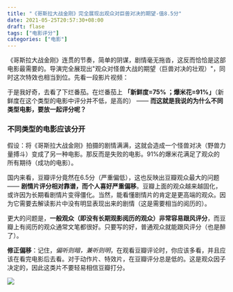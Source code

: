 ```yaml
---
title: "《哥斯拉大战金刚》完全展现出观众对巨兽对决的期望-值8.5分"
date: 2021-05-25T20:57:30+08:00
draft: flase
tags: ["电影评分"]
categories: ["电影"]
---
```


《哥斯拉大战金刚》连贯的节奏，简单的阴谋，剧情毫无拖沓，这反而恰恰是这部电影最需要的。导演完全展现出"观众对怪兽大战的期望（巨兽对决的壮观）"，同时这次特效也相当到位。先看一段影片视频：

于是我好奇，去看了下烂番茄。在烂番茄上 **「新鲜度=75% ；爆米花=91%」**（新鲜度在这个类型的电影中评分并不低，是高的） —— **而这就是我说的为什么不同类型电影，要放一起评分呢？**

### 不同类型的电影应该分开

假设：将《哥斯拉大战金刚》拍摄的剧情满满，这就会造成一个怪兽对决（野兽力量搏斗）变成了另一种电影。那反而是失败的电影。91%的爆米花满足了观众的所有期待（成功的电影）。

国内来看，豆瓣评分竟然在6.5分（严重偏低），这也反映出豆瓣观众最大的问题 —— **剧情片评分相对靠谱，而个人喜好严重偏移**。豆瓣上面的观众越来越固化，或许因为长期看剧情片变得僵化。当然，能看懂剧情片的肯定是更高端的观众。因为它需要去解读影片中没有明显表现出来的剧情（这是需要相当的阅历的）。

更大的问题是，**一般观众（即没有长期观影阅历的观众）非常容易跟风评分**，而豆瓣上有阅历的观众通常文笔都很好。只要写的好，普通观众就能跟风评分（也是醉了）。

**修正偏移**：记住，*偏听则暗，兼听则明*，在观看豆瓣评论时，你应该多看，并且应该在看完电影后去看。对于动作片、特效片，在豆瓣评分总是低的。这是观众因子决定的，因此这类片不要轻易相信豆瓣打分。

![](https://gitee.com/nanjishen/Npic/raw/master/img/gzh-end.png)